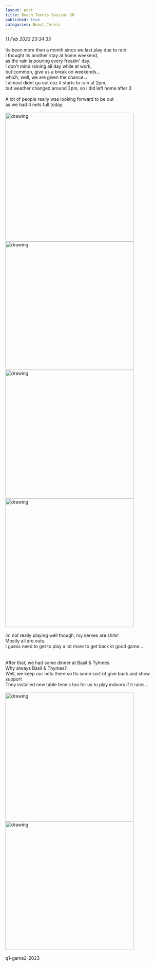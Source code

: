 ```yaml
---
layout: post
title: Beach Tennis Session 28
published: true
categories: Beach_Tennis
---
```

_11 Feb 2023 23:34:35_
<br>
<br>
Its been more than a month since we last play due to rain
<br>
I thought its another stay at home weekend,
<br>
as the rain is pouring every freakin' day.
<br>
I don't mind raining all day while at work,
<br>
but common, give us a break on weekends...
<br>
which, well, we are given the chance...
<br> 
I almost didnt go out coz it starts to rain at 2pm,
<br>
but weather changed around 3pm, so i did left home after 3
<br>
<br>
A lot of people really was looking forward to be out
<br>
as we had 4 nets full today.
<br>
<br>
<img src="https://drive.google.com/uc?export=view&id=12Vp8Bj5F1RsWS99RAyHogVskq4D8fEEK" alt="drawing" width="400"/>
<img src="https://drive.google.com/uc?export=view&id=1dEh86UIvzHV8GllPt_aiUtc5xsiCmw4n" alt="drawing" width="400"/>
<img src="https://drive.google.com/uc?export=view&id=1zYQhKNMImVO6t56PMiOnKacJl02cTTbE" alt="drawing" width="400"/>
<img src="https://drive.google.com/uc?export=view&id=1MiKS5PIy0NS9iJ8sTl74kg7LpcyukJHB" alt="drawing" width="400"/>
<br>
<br>
Im not really playing well though, my serves are shits!
<br>
Mostly all are outs.
<br>
I guess need to get to play a lot more to get back in good game...
<br>
<br>
<br>
After that, we had some dinner at Basil & Tyhmes
<br>
Why always Basil & Thymes? 
<br>
Well, we keep our nets there so Its some sort of give back and show support
<br>
They installed new table tennis too for us to play indoors if it rains...
<br>
<br>
<img src="https://drive.google.com/uc?export=view&id=1nS-YLEhpKZwJvxAu0g0xrWmWkxB6ItmP" alt="drawing" width="400"/>
<img src="https://drive.google.com/uc?export=view&id=1r9IEIagU3Nk0lTjB-I2px8aCfnBAmtNE" alt="drawing" width="400"/>
<br>
<br>
q1-game2-2023
